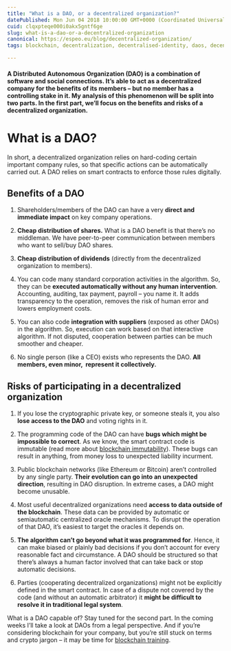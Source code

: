 ```yaml
---
title: "What is a DAO, or a decentralized organization?"
datePublished: Mon Jun 04 2018 10:00:00 GMT+0000 (Coordinated Universal Time)
cuid: clqxpteqe000i0akx5gntf6ge
slug: what-is-a-dao-or-a-decentralized-organization
canonical: https://espeo.eu/blog/decentralized-organization/
tags: blockchain, decentralization, decentralised-identity, daos, decentralized-finance-development, dao

---
```


#### **A Distributed Autonomous Organization (DAO) is a combination of software and social connections. It’s able to act as a decentralized company for the benefits of its members – but no member has a controlling stake in it. My analysis of this phenomenon will be split into two parts. In the first part, we’ll focus on the benefits and risks of a decentralized organization.**

# **What is a DAO?**

In short, a decentralized organization relies on hard-coding certain important company rules, so that specific actions can be automatically carried out. A DAO relies on smart contracts to enforce those rules digitally.

## **Benefits of a DAO**

1. Shareholders/members of the DAO can have a very **direct and immediate impact** on key company operations.
    
2. **Cheap distribution of shares.** What is a DAO benefit is that there’s no middleman. We have peer-to-peer communication between members who want to sell/buy DAO shares.
    
3. **Cheap distribution of dividends** (directly from the decentralized organization to members).
    
4. You can code many standard corporation activities in the algorithm. So, they can be **executed automatically without any human intervention**. Accounting, auditing, tax payment, payroll – you name it. It adds transparency to the operation, removes the risk of human error and lowers employment costs.
    
5. You can also code **integration with suppliers** (exposed as other DAOs) in the algorithm. So, execution can work based on that interactive algorithm. If not disputed, cooperation between parties can be much smoother and cheaper.
    
6. No single person (like a CEO) exists who represents the DAO. **All members, even minor,  represent it collectively.**
    

## **Risks of participating in a decentralized organization**

1. If you lose the cryptographic private key, or someone steals it, you also **lose access to the DAO** and voting rights in it.
    
2. The programming code of the DAO can have **bugs which might be impossible to correct**. As we know, the smart contract code is immutable (read more about [blockchain immutability](https://espeoblockchain.com/blog/ethereum-smart-contract/)). These bugs can result in anything, from money loss to unexpected liability incurment.
    
3. Public blockchain networks (like Ethereum or Bitcoin) aren’t controlled by any single party. **Their evolution can go into an unexpected direction**, resulting in DAO disruption. In extreme cases, a DAO might become unusable.
    
4. Most useful decentralized organizations need **access to data outside of the blockchain**. These data can be provided by automatic or semiautomatic centralized oracle mechanisms. To disrupt the operation of that DAO, it’s easiest to target the oracles it depends on.
    
5. **The algorithm can’t go beyond what it was programmed for**. Hence, it can make biased or plainly bad decisions if you don’t account for every reasonable fact and circumstance. A DAO should be structured so that there’s always a human factor involved that can take back or stop automatic decisions.
    
6. Parties (cooperating decentralized organizations) might not be explicitly defined in the smart contract. In case of a dispute not covered by the code (and without an automatic arbitrator) it **might be difficult to resolve it in traditional legal system**.
    

What is a DAO capable of? Stay tuned for the second part. In the coming weeks I’ll take a look at DAOs from a legal perspective. And if you’re considering blockchain for your company, but you’re still stuck on terms and crypto jargon – it may be time for [blockchain training](https://espeoblockchain.com/blockchain-training/).